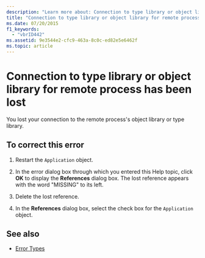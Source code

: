 ```yaml
---
description: "Learn more about: Connection to type library or object library for remote process has been lost"
title: "Connection to type library or object library for remote process has been lost"
ms.date: 07/20/2015
f1_keywords: 
  - "vbrID442"
ms.assetid: 9e3544e2-cfc9-463a-8c0c-ed82e5e6462f
ms.topic: article
---
```

# Connection to type library or object library for remote process has been lost

You lost your connection to the remote process's object library or type library.  
  
## To correct this error  
  
1. Restart the `Application` object.  
  
2. In the error dialog box through which you entered this Help topic, click **OK** to display the **References** dialog box. The lost reference appears with the word "MISSING" to its left.  
  
3. Delete the lost reference.  
  
4. In the **References** dialog box, select the check box for the `Application` object.  
  
## See also

- [Error Types](../programming-guide/language-features/error-types.md)
